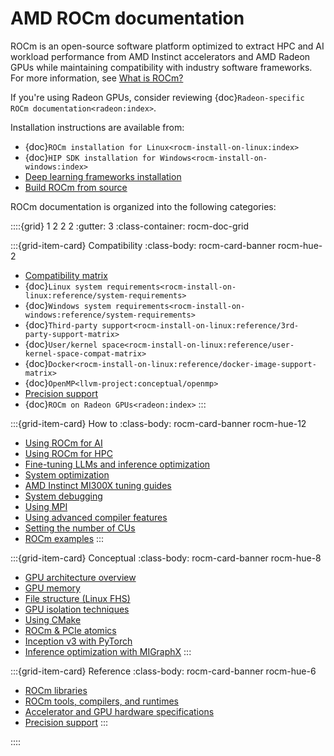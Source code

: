 <head>
  <meta charset="UTF-8">
  <meta name="description" content="AMD ROCm documentation">
  <meta name="keywords" content="documentation, guides, installation, compatibility, support,
  reference, ROCm, AMD">
</head>

# AMD ROCm documentation

ROCm is an open-source software platform optimized to extract HPC and AI workload
performance from AMD Instinct accelerators and AMD Radeon GPUs while maintaining
compatibility with industry software frameworks. For more information, see [What is ROCm?](./what-is-rocm.rst)

If you're using Radeon GPUs, consider reviewing {doc}`Radeon-specific ROCm documentation<radeon:index>`.

Installation instructions are available from:

* {doc}`ROCm installation for Linux<rocm-install-on-linux:index>`
* {doc}`HIP SDK installation for Windows<rocm-install-on-windows:index>`
* [Deep learning frameworks installation](./how-to/deep-learning-rocm.rst)
* [Build ROCm from source](./how-to/build-rocm.rst)

ROCm documentation is organized into the following categories:

::::{grid} 1 2 2 2
:gutter: 3
:class-container: rocm-doc-grid

:::{grid-item-card} Compatibility
:class-body: rocm-card-banner rocm-hue-2

* [Compatibility matrix](./compatibility/compatibility-matrix.rst)
* {doc}`Linux system requirements<rocm-install-on-linux:reference/system-requirements>`
* {doc}`Windows system requirements<rocm-install-on-windows:reference/system-requirements>`
* {doc}`Third-party support<rocm-install-on-linux:reference/3rd-party-support-matrix>`
* {doc}`User/kernel space<rocm-install-on-linux:reference/user-kernel-space-compat-matrix>`
* {doc}`Docker<rocm-install-on-linux:reference/docker-image-support-matrix>`
* {doc}`OpenMP<llvm-project:conceptual/openmp>`
* [Precision support](./compatibility/precision-support.rst)
* {doc}`ROCm on Radeon GPUs<radeon:index>`
:::

:::{grid-item-card} How to
:class-body: rocm-card-banner rocm-hue-12

* [Using ROCm for AI](./how-to/rocm-for-ai/index.rst)
* [Using ROCm for HPC](./how-to/rocm-for-hpc/index.rst)
* [Fine-tuning LLMs and inference optimization](./how-to/llm-fine-tuning-optimization/index.rst)
* [System optimization](./how-to/system-optimization/index.rst)
* [AMD Instinct MI300X tuning guides](./how-to/tuning-guides/mi300x/index.rst)
* [System debugging](./how-to/system-debugging.md)
* [Using MPI](./how-to/gpu-enabled-mpi.rst)
* [Using advanced compiler features](./conceptual/compiler-topics.md)
* [Setting the number of CUs](./how-to/setting-cus)  
* [ROCm examples](https://github.com/amd/rocm-examples)
:::

:::{grid-item-card} Conceptual
:class-body: rocm-card-banner rocm-hue-8

* [GPU architecture overview](./conceptual/gpu-arch.md)
* [GPU memory](./conceptual/gpu-memory.md)
* [File structure (Linux FHS)](./conceptual/file-reorg.md)
* [GPU isolation techniques](./conceptual/gpu-isolation.md)
* [Using CMake](./conceptual/cmake-packages.rst)
* [ROCm & PCIe atomics](./conceptual/More-about-how-ROCm-uses-PCIe-Atomics.rst)
* [Inception v3 with PyTorch](./conceptual/ai-pytorch-inception.md)
* [Inference optimization with MIGraphX](./conceptual/ai-migraphx-optimization.md)
:::

<!-- markdownlint-disable MD051 -->
:::{grid-item-card} Reference
:class-body: rocm-card-banner rocm-hue-6

* [ROCm libraries](./reference/api-libraries.md)
* [ROCm tools, compilers, and runtimes](./reference/rocm-tools.md)
* [Accelerator and  GPU hardware specifications](./reference/gpu-arch-specs.rst)
* [Precision support](./reference/precision-support.rst)
:::
<!-- markdownlint-enable MD051 -->

::::
